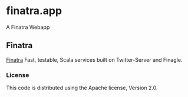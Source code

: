 # finatra.app
A Finatra Webapp

## Finatra
[Finatra](https://github.com/twitter/finatra) Fast, testable, Scala services built on Twitter-Server and Finagle.

### License
This code is distributed using the Apache license, Version 2.0.
